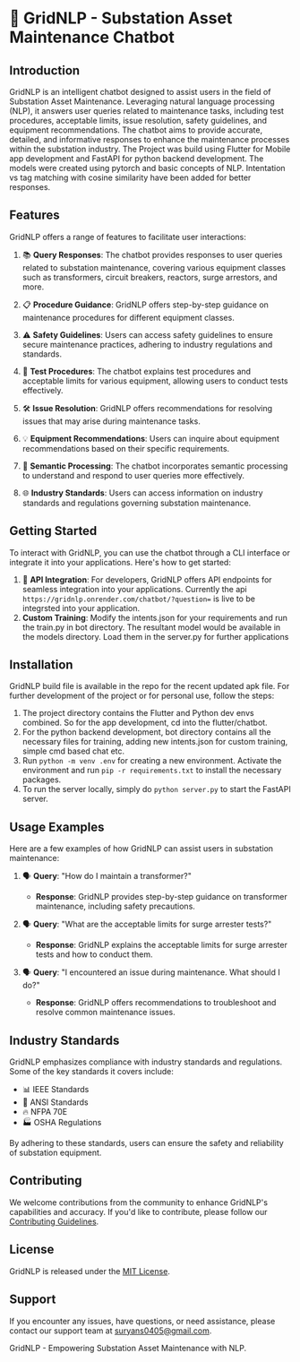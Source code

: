 # 🤖 GridNLP - Substation Asset Maintenance Chatbot

## Introduction

GridNLP is an intelligent chatbot designed to assist users in the field of Substation Asset Maintenance. Leveraging natural language processing (NLP), it answers user queries related to maintenance tasks, including test procedures, acceptable limits, issue resolution, safety guidelines, and equipment recommendations. The chatbot aims to provide accurate, detailed, and informative responses to enhance the maintenance processes within the substation industry. The Project was build using Flutter for Mobile app development and FastAPI for python backend development. The models were created using pytorch and basic concepts of NLP. Intentation vs tag matching with cosine similarity have been added for better responses.

## Features

GridNLP offers a range of features to facilitate user interactions:

1. 📚 **Query Responses**: The chatbot provides responses to user queries related to substation maintenance, covering various equipment classes such as transformers, circuit breakers, reactors, surge arrestors, and more.

2. 📋 **Procedure Guidance**: GridNLP offers step-by-step guidance on maintenance procedures for different equipment classes.

3. ⚠️ **Safety Guidelines**: Users can access safety guidelines to ensure secure maintenance practices, adhering to industry regulations and standards.

4. 🔬 **Test Procedures**: The chatbot explains test procedures and acceptable limits for various equipment, allowing users to conduct tests effectively.

5. 🛠️ **Issue Resolution**: GridNLP offers recommendations for resolving issues that may arise during maintenance tasks.

6. 💡 **Equipment Recommendations**: Users can inquire about equipment recommendations based on their specific requirements.

7. 🧠 **Semantic Processing**: The chatbot incorporates semantic processing to understand and respond to user queries more effectively.

8. 🌐 **Industry Standards**: Users can access information on industry standards and regulations governing substation maintenance.

## Getting Started

To interact with GridNLP, you can use the chatbot through a CLI interface or integrate it into your applications. Here's how to get started:


1. 🧩 **API Integration**: For developers, GridNLP offers API endpoints for seamless integration into your applications. Currently the api `https://gridnlp.onrender.com/chatbot/?question=` is live to be integrsted into your application.
2. **Custom Training**: Modify the intents.json for your requirements and run the train.py in bot directory. The resultant model would be available in the models directory. Load them in the server.py for further applications

## Installation

GridNLP build file is available in the repo for the recent updated apk file. 
For further development of the project or for personal use, follow the steps:
1. The project directory contains the Flutter and Python dev envs combined. So for the app development, cd into the flutter/chatbot.
2. For the python backend development, bot directory contains all the necessary files for training, adding new intents.json for custom training, simple cmd based chat etc.
3. Run `python -m venv .env` for creating a new environment. Activate the environment and run `pip -r requirements.txt` to install the necessary packages.
4. To run the server locally, simply do `python server.py` to start the FastAPI server.

[//]: # (## API Documentation)

[//]: # (For developers interested in integrating GridNLP into their applications, the API documentation provides details on available endpoints, request formats, and responses. To access the API documentation, visit [https://GridNLP.com/api-docs]&#40;https://GridNLP.com/api-docs&#41;.)

## Usage Examples

Here are a few examples of how GridNLP can assist users in substation maintenance:

1. 🗣️ **Query**: "How do I maintain a transformer?"
   - **Response**: GridNLP provides step-by-step guidance on transformer maintenance, including safety precautions.

2. 🗣️ **Query**: "What are the acceptable limits for surge arrester tests?"
   - **Response**: GridNLP explains the acceptable limits for surge arrester tests and how to conduct them.

3. 🗣️ **Query**: "I encountered an issue during maintenance. What should I do?"
   - **Response**: GridNLP offers recommendations to troubleshoot and resolve common maintenance issues.

## Industry Standards

GridNLP emphasizes compliance with industry standards and regulations. Some of the key standards it covers include:

- 📊 IEEE Standards
- 📜 ANSI Standards
- 🔥 NFPA 70E
- 🏭 OSHA Regulations

By adhering to these standards, users can ensure the safety and reliability of substation equipment.

## Contributing

We welcome contributions from the community to enhance GridNLP's capabilities and accuracy. If you'd like to contribute, please follow our [Contributing Guidelines](CONTRIBUTING.md).

## License

GridNLP is released under the [MIT License](LICENSE).

## Support

If you encounter any issues, have questions, or need assistance, please contact our support team at [suryans0405@gmail.com](mailto:suryans0405@gmail.com).

GridNLP - Empowering Substation Asset Maintenance with NLP.
